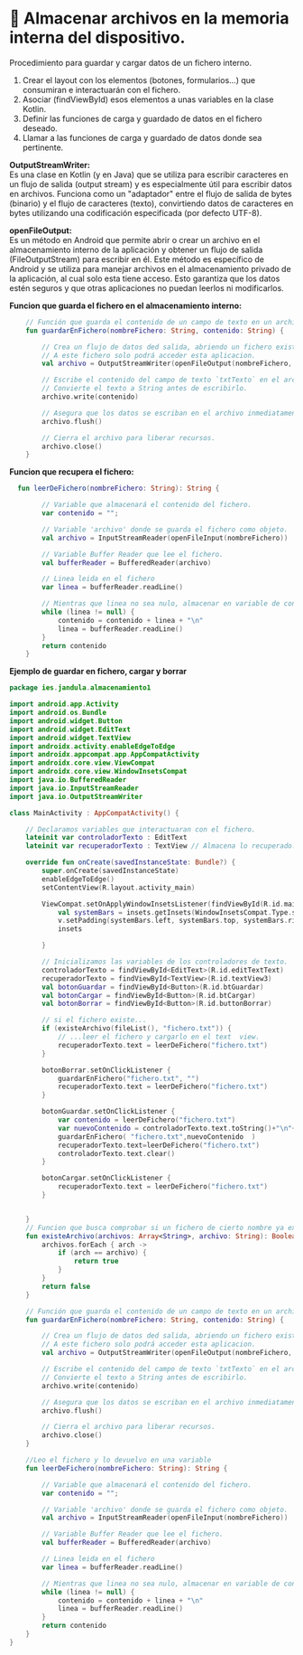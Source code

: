 # 📌 Almacenar archivos en la memoria interna del dispositivo.
Procedimiento para guardar y cargar datos de un fichero interno.
1. Crear el layout con los elementos (botones, formularios...) que consumiran e interactuarán con el fichero.
2. Asociar (findViewById) esos elementos a unas variables en la clase Kotlin.
3. Definir las funciones de carga y guardado de datos en el fichero deseado.
4. Llamar a las funciones de carga y guardado de datos donde sea pertinente.

**OutputStreamWriter:**     
Es una clase en Kotlin (y en Java) que se utiliza para escribir caracteres en un flujo de salida (output stream) y es especialmente útil para escribir datos en archivos. Funciona como un "adaptador" entre el flujo de salida de bytes (binario) y el flujo de caracteres (texto), convirtiendo datos de caracteres en bytes utilizando una codificación especificada (por defecto UTF-8).

**openFileOutput:**    
Es un método en Android que permite abrir o crear un archivo en el almacenamiento interno de la aplicación y obtener un flujo de salida (FileOutputStream) para escribir en él. Este método es específico de Android y se utiliza para manejar archivos en el almacenamiento privado de la aplicación, al cual solo esta tiene acceso. Esto garantiza que los datos estén seguros y que otras aplicaciones no puedan leerlos ni modificarlos.




**Funcion que guarda el fichero en el almacenamiento interno:**
```kotlin
    // Función que guarda el contenido de un campo de texto en un archivo.
    fun guardarEnFichero(nombreFichero: String, contenido: String) {

        // Crea un flujo de datos ded salida, abriendo un fichero existente o creando uno nuevo.
        // A este fichero solo podrá acceder esta aplicacion.
        val archivo = OutputStreamWriter(openFileOutput(nombreFichero, Activity.MODE_PRIVATE))

        // Escribe el contenido del campo de texto `txtTexto` en el archivo.
        // Convierte el texto a String antes de escribirlo.
        archivo.write(contenido)

        // Asegura que los datos se escriban en el archivo inmediatamente.
        archivo.flush()

        // Cierra el archivo para liberar recursos.
        archivo.close()
    }
```

**Funcion que recupera el fichero:**
```kotlin
  fun leerDeFichero(nombreFichero: String): String {

        // Variable que almacenará el contenido del fichero.
        var contenido = "";

        // Variable 'archivo' donde se guarda el fichero como objeto.
        val archivo = InputStreamReader(openFileInput(nombreFichero))

        // Variable Buffer Reader que lee el fichero.
        val bufferReader = BufferedReader(archivo)

        // Linea leida en el fichero
        var linea = bufferReader.readLine()

        // Mientras que linea no sea nulo, almacenar en variable de contenido.
        while (linea != null) {
            contenido = contenido + linea + "\n"
            linea = bufferReader.readLine()
        }
        return contenido
    }
```

**Ejemplo de guardar en fichero, cargar y borrar**
```kotlin
package ies.jandula.almacenamiento1

import android.app.Activity
import android.os.Bundle
import android.widget.Button
import android.widget.EditText
import android.widget.TextView
import androidx.activity.enableEdgeToEdge
import androidx.appcompat.app.AppCompatActivity
import androidx.core.view.ViewCompat
import androidx.core.view.WindowInsetsCompat
import java.io.BufferedReader
import java.io.InputStreamReader
import java.io.OutputStreamWriter

class MainActivity : AppCompatActivity() {

    // Declaramos variables que interactuaran con el fichero.
    lateinit var controladorTexto : EditText
    lateinit var recuperadorTexto : TextView // Almacena lo recuperado.

    override fun onCreate(savedInstanceState: Bundle?) {
        super.onCreate(savedInstanceState)
        enableEdgeToEdge()
        setContentView(R.layout.activity_main)

        ViewCompat.setOnApplyWindowInsetsListener(findViewById(R.id.main)) { v, insets ->
            val systemBars = insets.getInsets(WindowInsetsCompat.Type.systemBars())
            v.setPadding(systemBars.left, systemBars.top, systemBars.right, systemBars.bottom)
            insets

        }

        // Inicializamos las variables de los controladores de texto.
        controladorTexto = findViewById<EditText>(R.id.editTextText)
        recuperadorTexto = findViewById<TextView>(R.id.textView3)
        val botonGuardar = findViewById<Button>(R.id.btGuardar)
        val botonCargar = findViewById<Button>(R.id.btCargar)
        val botonBorrar = findViewById<Button>(R.id.buttonBorrar)

        // si el fichero existe...
        if (existeArchivo(fileList(), "fichero.txt")) {
            // ...leer el fichero y cargarlo en el text  view.
            recuperadorTexto.text = leerDeFichero("fichero.txt")
        }

        botonBorrar.setOnClickListener {
            guardarEnFichero("fichero.txt", "")
            recuperadorTexto.text = leerDeFichero("fichero.txt")
        }

        botonGuardar.setOnClickListener {
            var contenido = leerDeFichero("fichero.txt")
            var nuevoContenido = controladorTexto.text.toString()+"\n"+contenido
            guardarEnFichero( "fichero.txt",nuevoContenido  )
            recuperadorTexto.text=leerDeFichero("fichero.txt")
            controladorTexto.text.clear()
        }

        botonCargar.setOnClickListener {
            recuperadorTexto.text = leerDeFichero("fichero.txt")
        }


    }
    // Funcion que busca comprobar si un fichero de cierto nombre ya existe en la memoria.
    fun existeArchivo(archivos: Array<String>, archivo: String): Boolean {
        archivos.forEach { arch ->
            if (arch == archivo) {
                return true
            }
        }
        return false
    }

    // Función que guarda el contenido de un campo de texto en un archivo.
    fun guardarEnFichero(nombreFichero: String, contenido: String) {

        // Crea un flujo de datos ded salida, abriendo un fichero existente o creando uno nuevo.
        // A este fichero solo podrá acceder esta aplicacion.
        val archivo = OutputStreamWriter(openFileOutput(nombreFichero, Activity.MODE_PRIVATE))

        // Escribe el contenido del campo de texto `txtTexto` en el archivo.
        // Convierte el texto a String antes de escribirlo.
        archivo.write(contenido)

        // Asegura que los datos se escriban en el archivo inmediatamente.
        archivo.flush()

        // Cierra el archivo para liberar recursos.
        archivo.close()
    }

    //Leo el fichero y lo devuelvo en una variable
    fun leerDeFichero(nombreFichero: String): String {

        // Variable que almacenará el contenido del fichero.
        var contenido = "";

        // Variable 'archivo' donde se guarda el fichero como objeto.
        val archivo = InputStreamReader(openFileInput(nombreFichero))

        // Variable Buffer Reader que lee el fichero.
        val bufferReader = BufferedReader(archivo)

        // Linea leida en el fichero
        var linea = bufferReader.readLine()

        // Mientras que linea no sea nulo, almacenar en variable de contenido.
        while (linea != null) {
            contenido = contenido + linea + "\n"
            linea = bufferReader.readLine()
        }
        return contenido
    }
}
```
